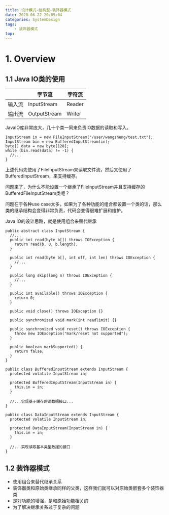 ```yaml
---
title: 设计模式-结构型-装饰器模式
date: 2020-06-22 20:09:04
categories: SystemDesign
tags:
    - 装饰器模式
top:
---
```


# 1. Overview

## 1.1 Java IO类的使用


|  |字节流  |字符流  |
| --- | --- | --- |
|输入流  | InputStream |Reader  |
| 输出流 | OutputStream | Writer |

JavaIO库非常庞大，几十个类一同来负责IO数据的读取和写入。


    InputStream in = new FileInputStream("/user/wangzheng/test.txt");
    InputStream bin = new BufferedInputStream(in);
    byte[] data = new byte[128];
    while (bin.read(data) != -1) {
      //...
    }

上述代码先使用了FileInputStream来读取文件流，然后又使用了BufferedInputStream，来支持缓存。

问题来了，为什么不能设置一个继承了FileInputStream并且支持缓存的BufferedFileInputStream类呢？ 

问题在于各种use case太多，如果为了各种功能的组合都设置一个类的话，那么类的继承结构会变得非常负责，代码会变得很难扩展和维护。


Java IO的设计思路，就是使用组合来替代继承


    public abstract class InputStream {
      //...
      public int read(byte b[]) throws IOException {
        return read(b, 0, b.length);
      }

      public int read(byte b[], int off, int len) throws IOException {
        //...
      }

      public long skip(long n) throws IOException {
        //...
      }

      public int available() throws IOException {
        return 0;
      }

      public void close() throws IOException {}

      public synchronized void mark(int readlimit) {}

      public synchronized void reset() throws IOException {
        throw new IOException("mark/reset not supported");
      }

      public boolean markSupported() {
        return false;
      }
    }

    public class BufferedInputStream extends InputStream {
      protected volatile InputStream in;

      protected BufferedInputStream(InputStream in) {
        this.in = in;
      }

      //...实现基于缓存的读数据接口...  
    }

    public class DataInputStream extends InputStream {
      protected volatile InputStream in;

      protected DataInputStream(InputStream in) {
        this.in = in;
      }

      //...实现读取基本类型数据的接口
    }
    
## 1.2 装饰器模式

+ 使用组合来替代继承关系
+ 装饰器类和原始类继承同样的父类，这样我们就可以对原始类嵌套多个装饰器类
+ 是对功能的增强，是和原始功能相关的
+ 为了解决继承关系过于复杂的问题



